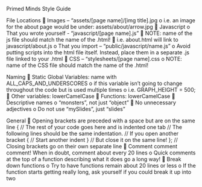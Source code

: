 Primed Minds Style Guide

 File Locations
   Images – “assets/[page name]/[img title].jpg
   o i.e. an image for the about page would be under: assets/about/arrow.jpg
   Javascript
   o That you wrote yourself - “javascript/[page name].js”
   NOTE: name of the js file should match the name of the .html!
   i.e. about.html will link to javascript/about.js
   o That you import – “public/javascript/name.js”
   o Avoid putting scripts into the html file itself.
     Instead, place them in a separate .js file linked to your .html
   CSS – “stylesheets/[page name].css
   o NOTE: name of the CSS file should match the name of the .html!
   
 Naming
   Static Global Variables: name with ALL_CAPS_AND_UNDERSCORES
   o if this variable isn’t going to change throughout the code but is used multiple times
   o i.e. GRAPH_HEIGHT = 500;
   Other variables: lowerCamelCase
   Functions: lowerCamelCase
   Descriptive names
   o “monsters”, not just “object”
   No unnecessary adjectives
   o Do not use “mySlides”, just “slides”

 General
   Opening brackets are preceded with a space but are on the same line {
     // The rest of your code goes here and is indented one tab
     // The following lines should be the same indentation.
     // If you open another bracket {
         // Start another indent
     } // But close it on the same line!
    }; // Closing brackets go on their own separate line
   Comment comment comment! When in doubt, comment about every 20 lines
   o Quick comments at the top of a function describing what it does go a long way!
   Break down functions
   o Try to have functions remain about 20 lines or less
   o If the function starts getting really long, ask yourself if you could break it up into two 
